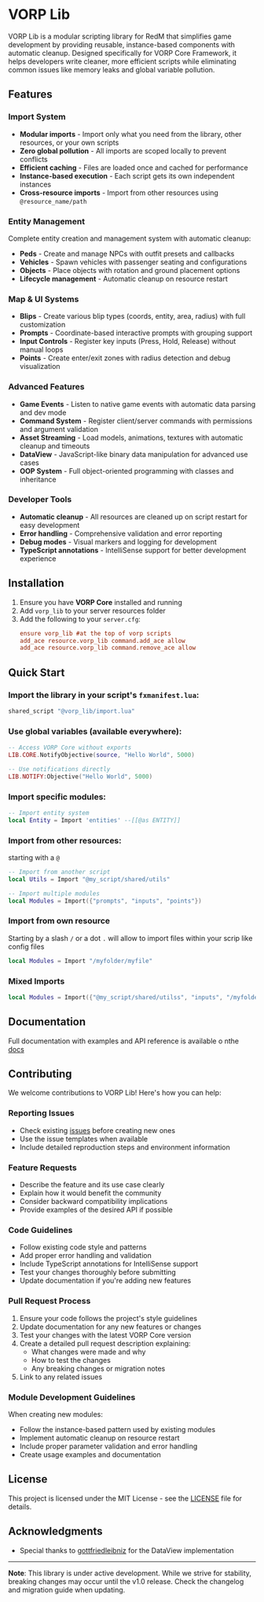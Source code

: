 # VORP Lib

VORP Lib is a modular scripting library for RedM that simplifies game development by providing reusable, instance-based components with automatic cleanup. Designed specifically for VORP Core Framework, it helps developers write cleaner, more efficient scripts while eliminating common issues like memory leaks and global variable pollution.

## Features

###  Import System
- **Modular imports** - Import only what you need from the library, other resources, or your own scripts
- **Zero global pollution** - All imports are scoped locally to prevent conflicts
- **Efficient caching** - Files are loaded once and cached for performance
- **Instance-based execution** - Each script gets its own independent instances
- **Cross-resource imports** - Import from other resources using `@resource_name/path`

###  Entity Management
Complete entity creation and management system with automatic cleanup:
- **Peds** - Create and manage NPCs with outfit presets and callbacks
- **Vehicles** - Spawn vehicles with passenger seating and configurations  
- **Objects** - Place objects with rotation and ground placement options
- **Lifecycle management** - Automatic cleanup on resource restart

###  Map & UI Systems
- **Blips** - Create various blip types (coords, entity, area, radius) with full customization
- **Prompts** - Coordinate-based interactive prompts with grouping support
- **Input Controls** - Register key inputs (Press, Hold, Release) without manual loops
- **Points** - Create enter/exit zones with radius detection and debug visualization

###  Advanced Features
- **Game Events** - Listen to native game events with automatic data parsing and dev mode
- **Command System** - Register client/server commands with permissions and argument validation
- **Asset Streaming** - Load models, animations, textures with automatic cleanup and timeouts
- **DataView** - JavaScript-like binary data manipulation for advanced use cases
- **OOP System** - Full object-oriented programming with classes and inheritance

###  Developer Tools
- **Automatic cleanup** - All resources are cleaned up on script restart for easy development
- **Error handling** - Comprehensive validation and error reporting
- **Debug modes** - Visual markers and logging for development
- **TypeScript annotations** - IntelliSense support for better development experience

## Installation

1. Ensure you have **VORP Core** installed and running
2. Add `vorp_lib` to your server resources folder
3. Add the following to your `server.cfg`:
   ```cfg
   ensure vorp_lib #at the top of vorp scripts
   add_ace resource.vorp_lib command.add_ace allow
   add_ace resource.vorp_lib command.remove_ace allow
   ```

## Quick Start

### Import the library in your script's `fxmanifest.lua`:
```lua
shared_script "@vorp_lib/import.lua"
```

### Use global variables (available everywhere):
```lua
-- Access VORP Core without exports
LIB.CORE.NotifyObjective(source, "Hello World", 5000)

-- Use notifications directly
LIB.NOTIFY:Objective("Hello World", 5000)
```

### Import specific modules:
```lua
-- Import entity system
local Entity = Import 'entities' --[[@as ENTITY]]
```

### Import from other resources:
starting with a `@`
```lua
-- Import from another script
local Utils = Import "@my_script/shared/utils"

-- Import multiple modules
local Modules = Import({"prompts", "inputs", "points"})
```

### Import from own resource
Starting by a slash `/` or a dot `.` will allow to import files within your scrip like config files
```lua
local Modules = Import "/myfolder/myfile"
```

### Mixed Imports

```lua
local Modules = Import({"@my_script/shared/utilss", "inputs", "/myfolder/myfile"})
```

## Documentation

Full documentation with examples and API reference is available o nthe [docs](https://docs.vorp-core.com/introduction)

## Contributing

We welcome contributions to VORP Lib! Here's how you can help:

###  Reporting Issues
- Check existing [issues](https://github.com/VORPCORE/vorp_lib/issues) before creating new ones
- Use the issue templates when available
- Include detailed reproduction steps and environment information

###  Feature Requests
- Describe the feature and its use case clearly
- Explain how it would benefit the community
- Consider backward compatibility implications
- Provide examples of the desired API if possible


###  Code Guidelines
- Follow existing code style and patterns
- Add proper error handling and validation
- Include TypeScript annotations for IntelliSense support
- Test your changes thoroughly before submitting
- Update documentation if you're adding new features

###  Pull Request Process
1. Ensure your code follows the project's style guidelines
2. Update documentation for any new features or changes
3. Test your changes with the latest VORP Core version
4. Create a detailed pull request description explaining:
   - What changes were made and why
   - How to test the changes
   - Any breaking changes or migration notes
5. Link to any related issues

###  Module Development Guidelines
When creating new modules:
- Follow the instance-based pattern used by existing modules
- Implement automatic cleanup on resource restart
- Include proper parameter validation and error handling
- Create usage examples and documentation


## License

This project is licensed under the MIT License - see the [LICENSE](LICENSE) file for details.

## Acknowledgments

- Special thanks to [gottfriedleibniz](https://github.com/gottfriedleibniz) for the DataView implementation

---

**Note**: This library is under active development. While we strive for stability, breaking changes may occur until the v1.0 release. Check the changelog and migration guide when updating.
